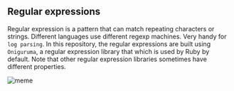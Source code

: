 ## Regular expressions

Regular expression is a pattern that can match repeating characters or strings. Different languages use different regexp machines.
Very handy for `log parsing`.
In this repository, the regular expressions are built using `Oniguruma`, a regular expression library that which is used by Ruby by default. Note that other regular expression libraries sometimes have different properties.

![meme](https://alx-intranet.hbtn.io/images/contents/sysadmin/concepts/29/regex_now_2_problems.jpg)

